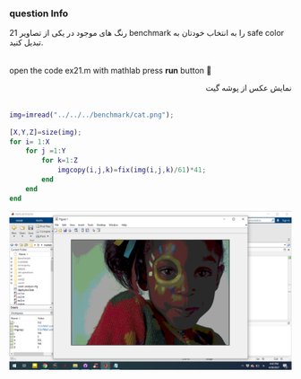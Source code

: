 
### question Info 
21 رنگ های موجود در یکی از تصاویر benchmark را به انتخاب خودتان به safe color تبدیل کنید.

###### 
open the code ex21.m with mathlab press **run** button :rocket: 
<div dir = "rtl">
نمایش عکس از پوشه گیت
</div>

```matlab

img=imread("../../../benchmark/cat.png");

```

<div dir = "rtl">

</div>

```matlab
[X,Y,Z]=size(img);
for i= 1:X
    for j =1:Y
        for k=1:Z
            imgcopy(i,j,k)=fix(img(i,j,k)/61)*41;
        end
    end
end

```



![img](https://github.com/semnan-university-ai/image-processing-class/blob/main/excersiecs/mohammadhoseinazad/21/21.png)

